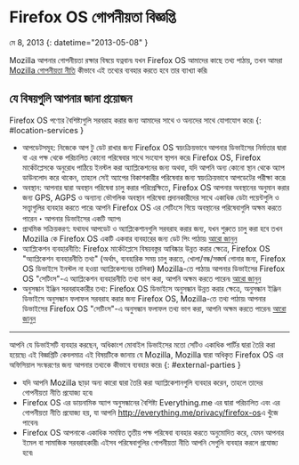 # Firefox OS গোপনীয়তা বিজ্ঞপ্তি

মে 8, 2013
{: datetime="2013-05-08" }

Mozilla আপনার গোপনীয়তা রক্ষার বিষয়ে যত্নবান৷ যখন Firefox OS আমাদের কাছে তথ্য পাঠায়, তখন আমরা [Mozilla গোপনীয়তা নীতি](https://www.mozilla.org/privacy/) কীভাবে এই তথ্যের ব্যবহার করতে হবে তার ব্যাখ্যা করি৷

## যে বিষয়গুলি আপনার জানা প্রয়োজন

Firefox OS পণ্যের বৈশিষ্ট্যগুলি সরবরাহ করার জন্য আমাদের সাথে ও অন্যদের সাথে যোগাযোগ করে৷
{: #location-services }

* আপডেটসমূহ: নিজেকে আপ টু ডেট রাখার জন্য Firefox OS স্বয়ংক্রিয়ভাবে আপনার ডিভাইসের নির্মাতার দ্বারা বা এর পক্ষ থেকে পরিচালিত কোনো পরিষেবার সাথে সংযোগ স্থাপন করে৷ Firefox OS, Firefox মার্কেটপ্লেসকে অনুরোধ পাঠিয়ে ইনস্টল করা অ্যাপ্লিকেশনের জন্য অথবা, যদি আপনি অন্য কোনো স্থান থেকে অ্যাপ ডাউনলোদ করে থাকেন, তাহলে সেই অ্যাপের বিকাশকারীর পরিষেবার জন্য স্বয়ংক্রিয়ভাবে আপডেটের পরীক্ষা করে৷
* অবস্থান: আপনার দ্বারা অবস্থান পরিষেবা চালু করার পরিপ্রেক্ষিতে, Firefox OS আপনার অবস্থানের অনুমান করার জন্য GPS, AGPS ও অন্যান্য ভৌগলিক অবস্থান পরিষেবা প্রদানকারীদের সাথে একাধিক ডেটা পয়েন্টগুলি ও সত্ত্বাগুলির ব্যবহার করতে পারে৷ আপনি Firefox OS এর সেটিংসে গিয়ে অবস্থানের পরিষেবাগুলি অক্ষম করতে পারেন・আপনার ডিভাইসের একটি অ্যাপ৷
* প্রাথমিক সক্রিয়করণ: যথাযথ আপডেট ও অ্যাপ্লিকেশানগুলি সরবরাহ করার জন্য, যখন শুরুতে চালু করা হবে তখন Mozilla কে Firefox OS একটি একবার ব্যবহারের জন্য ডেট পিং পাঠায়৷ [আরো জানুন](https://wiki.mozilla.org/FirefoxOS/Metrics)
* অ্যাপ্লিকেশন ব্যবহারনীতি: Firefox মার্কেটপ্লেসে বিষয়বস্তুর আবিষ্কার উন্নত করার ক্ষেত্রে, Firefox OS "অ্যাপ্লিকেশন ব্যবহারনীতি তথ্য" (অর্থাৎ, ব্যবহারিক সময় চালু করতে, খোলা/বন্ধ/সঙ্ঘর্ষ গোনার জন্য, Firefox OS ডিভাইসে ইনস্টল না হওয়া অ্যাপ্লিকেশনের তালিকা) Mozilla-তে পাঠায়৷ আপনার ডিভাইসের Firefox OS "সেটিংস"-এ অ্যাপ্লিকেশন ব্যবহারনীতি তথ্য ভাগ করা, আপনি অক্ষম করতে পারেন৷ [আরো জানুন](https://wiki.mozilla.org/FirefoxOS/Metrics/App_Usage)
* অনুসন্ধান ইঞ্জিন সরবরাহকারীর তথ্য: Firefox OS ডিভাইসে অনুসন্ধান উন্নত করার ক্ষেত্রে, অনুসন্ধান ইঞ্জিন ডিভাইসে অনুসন্ধান ফলাফল সরবরাহ করার জন্য Firefox OS, Mozilla-তে তথ্য পাঠায়৷ আপনার ডিভাইসের Firefox OS "সেটিংস"-এ অনুসন্ধান ফলাফল তথ্য ভাগ করা, আপনি অক্ষম করতে পারেন৷ [আরো জানুন](https://wiki.mozilla.org/FirefoxOS/Metrics/App_Usage)

---------------------------------------

আপনি যে ডিভাইসটি ব্যবহার করছেন, অধিকাংশ মোবাইল ডিভাইসের মতো সেটিও একাধিক পার্টির দ্বারা তৈরি করা হয়েছে৷ এই বিজ্ঞপ্তিটি কেবলমাত্র এই বিষয়টিকে জানায় যে Mozilla, Mozilla দ্বারা অধিকৃত Firefox OS এর অফিসিয়াল সংস্করণের জন্য আপনার তথ্যকে কীভাবে ব্যবহার করে৷
{: #external-parties }

* যদি আপনি Mozilla ছাড়া অন্য কারো দ্বারা তৈরি করা অ্যাপ্লিকেশানগুলি ব্যবহার করেন, তাহলে তাদের গোপনীয়তা নীতি প্রযোজ্য হবে৷
* Firefox OS এর ডায়নামিক অ্যাপ অনুসন্ধানের বৈশিষ্ট্য Everything.me এর দ্বারা পরিচালিত এবং এর গোপনীয়তা নীতি প্রযোজ্য হয়, যা আপনি <http://everything.me/privacy/firefox-os>এ খুঁজে পাবেন৷
* Firefox OS আপনাকে একাধিক সমন্বিত তৃতীয় পক্ষ পরিষেবা ব্যবহার করতে অনুমোদিত করে, যেমন আপনার ইমেল বা সামাজিক সরবরাহকারী৷ এইসব পরিষেবাগুলির গোপনীয়তা নীতি আপনি সেগুলি ব্যবহার করলে প্রযোজ্য হবে৷ 
